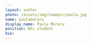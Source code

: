 ```yaml
---
layout: author
photo: /assets/img/teampic/paula.jpg 
name: paulamuraru
display_name: Paula Muraru
position: BSc student
bio:
---
```

